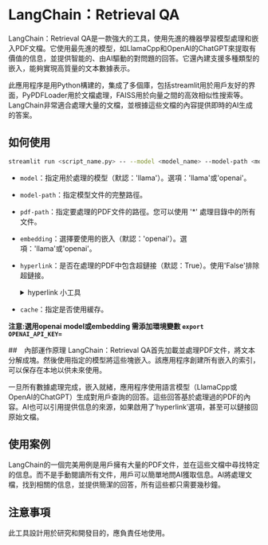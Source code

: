 # LangChain：Retrieval QA
LangChain：Retrieval QA是一款強大的工具，使用先進的機器學習模型處理和嵌入PDF文檔。它使用最先進的模型，如LlamaCpp和OpenAI的ChatGPT來提取有價值的信息，並提供智能的、由AI驅動的對問題的回答。它還內建支援多種類型的嵌入，能夠實現高質量的文本數據表示。

此應用程序是用Python構建的，集成了多個庫，包括streamlit用於用戶友好的界面，PyPDFLoader用於文檔處理，FAISS用於向量之間的高效相似性搜索等。LangChain非常適合處理大量的文檔，並根據這些文檔的內容提供即時的AI生成的答案。

## 如何使用
```bash
streamlit run <script_name.py> -- --model <model_name> --model-path <model_path> --pdf-path <pdf_path> --embedding <embedding> --hyperlink <bool> --cache <bool>
```

- `model`：指定用於處理的模型（默認：'llama'）。選項：'llama'或'openai'。
- `model-path`：指定模型文件的完整路徑。
- `pdf-path`：指定要處理的PDF文件的路徑。您可以使用 '*' 處理目錄中的所有文件。
- `embedding`：選擇要使用的嵌入（默認：'openai'）。選項：'llama'或'openai'。
- `hyperlink`：是否在處理的PDF中包含超鏈接（默認：True）。使用'False'排除超鏈接。
  <details><summary>hyperlink 小工具</summary>
  <p>

  **qa.py** 修改ip位置
  ```python
  st.write(f'來源: [{name}](http://10.96.212.243:8502/pdf/{basename})')
  ```
  **pdf.py** 利用Fastapi將PDF在指定網址中顯示，自行更改所需`port`與`path`
  ```python
  import os
  import uvicorn
  import argparse
  from fastapi import FastAPI
  from fastapi.staticfiles import StaticFiles
  # Create the parser
  path = os.path.join(os.getcwd(),'docs')
  app = FastAPI()
  # Mount static file directory
  app.mount("/pdf", StaticFiles(directory=path), name="pdf")
  uvicorn.run(app, host="0.0.0.0", port=8502)
  ```
  </p>
  </details>

- `cache`：指定是否使用緩存。

**注意:選用openai model或embedding 需添加環境變數 `export OPENAI_API_KEY=`**

##　內部運作原理
LangChain：Retrieval QA首先加載並處理PDF文件，將文本分解成塊。然後使用指定的模型將這些塊嵌入。該應用程序創建所有嵌入的索引，可以保存在本地以供未來使用。

一旦所有數據處理完成，嵌入就緒，應用程序使用語言模型（LlamaCpp或OpenAI的ChatGPT）生成對用戶查詢的回答。這些回答基於處理過的PDF的內容。AI也可以引用提供信息的來源，如果啟用了‵hyperlink‵選項，甚至可以鏈接回原始文檔。

## 使用案例
LangChain的一個完美用例是用戶擁有大量的PDF文件，並在這些文檔中尋找特定的信息。而不是手動閱讀所有文件，用戶可以簡單地問AI獲取信息。AI將處理文檔，找到相關的信息，並提供簡潔的回答，所有這些都只需要幾秒鐘。

## 注意事項
此工具設計用於研究和開發目的，應負責任地使用。
